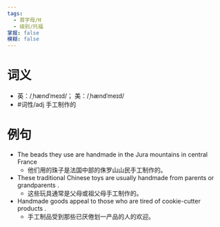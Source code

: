 ```yaml
---
tags:
  - 首字母/H
  - 级别/托福
掌握: false
模糊: false
---
```

# 词义
- 英：/ˌhændˈmeɪd/； 美：/ˌhændˈmeɪd/
- #词性/adj  手工制作的
# 例句
- The beads they use are handmade in the Jura mountains in central France
	- 他们用的珠子是法国中部的侏罗山山民手工制作的。
- These traditional Chinese toys are usually handmade from parents or grandparents .
	- 这些玩具通常是父母或祖父母手工制作的。
- Handmade goods appeal to those who are tired of cookie-cutter products .
	- 手工制品受到那些已厌倦划一产品的人的欢迎。
